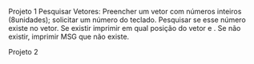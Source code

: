 Projeto  1 Pesquisar Vetores:
Preencher um vetor com números inteiros (8unidades); solicitar um número do teclado. Pesquisar se esse número existe no vetor. Se existir imprimir em qual posição do vetor e . Se não existir, imprimir MSG que não existe. 

Projeto 2
